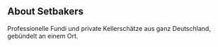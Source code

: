 
## About Setbakers

Professionelle Fundi und private Kellerschätze aus ganz Deutschland, gebündelt an einem Ort.